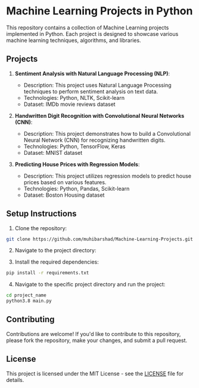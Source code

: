 # Machine Learning Projects in Python

This repository contains a collection of Machine Learning projects implemented in Python. Each project is designed to showcase various machine learning techniques, algorithms, and libraries.

## Projects

1. **Sentiment Analysis with Natural Language Processing (NLP)**:
   - Description: This project uses Natural Language Processing techniques to perform sentiment analysis on text data.
   - Technologies: Python, NLTK, Scikit-learn
   - Dataset: IMDb movie reviews dataset
2. **Handwritten Digit Recognition with Convolutional Neural Networks (CNN)**:

   - Description: This project demonstrates how to build a Convolutional Neural Network (CNN) for recognizing handwritten digits.
   - Technologies: Python, TensorFlow, Keras
   - Dataset: MNIST dataset

3. **Predicting House Prices with Regression Models**:
   - Description: This project utilizes regression models to predict house prices based on various features.
   - Technologies: Python, Pandas, Scikit-learn
   - Dataset: Boston Housing dataset

## Setup Instructions

1. Clone the repository:

```bash
git clone https://github.com/muhibarshad/Machine-Learning-Projects.git
```

2. Navigate to the project directory:

3. Install the required dependencies:

```bash
pip install -r requirements.txt
```

4. Navigate to the specific project directory and run the project:

```bash
cd project_name
python3.8 main.py
```

## Contributing

Contributions are welcome! If you'd like to contribute to this repository, please fork the repository, make your changes, and submit a pull request.

## License

This project is licensed under the MIT License - see the [LICENSE](LICENSE) file for details.
